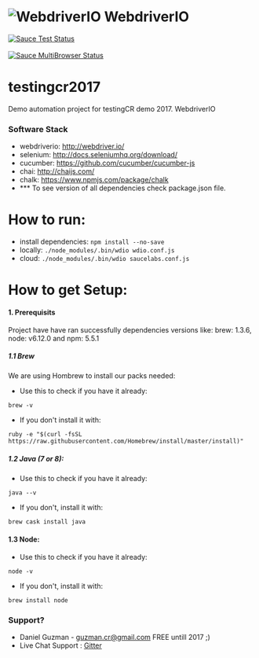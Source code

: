 ![WebdriverIO](http://www.christian-bromann.com/wdio.png)
WebdriverIO
===========
[![Sauce Test Status](https://saucelabs.com/buildstatus/testingcr)](https://saucelabs.com/u/testingcr)
<br><br>
[![Sauce MultiBrowser Status](https://saucelabs.com/browser-matrix/testingcr.svg)](https://saucelabs.com/u/testingcr)


# testingcr2017
Demo automation project for testingCR demo 2017. WebdriverIO

### Software Stack  ###
* webdriverio: http://webdriver.io/
* selenium:    http://docs.seleniumhq.org/download/
* cucumber:    https://github.com/cucumber/cucumber-js
* chai: 	   http://chaijs.com/
* chalk:       https://www.npmjs.com/package/chalk
* *** To see version of all dependencies check package.json file. 

# How to run:
* install dependencies: `npm install --no-save`
* locally: `./node_modules/.bin/wdio wdio.conf.js`
* cloud: `./node_modules/.bin/wdio saucelabs.conf.js`


# How to get Setup:
#### 1. Prerequisits ####
Project have have ran successfully dependencies versions like: brew: 1.3.6, node: v6.12.0 and npm: 5.5.1
    
##### 1.1 Brew ##### 
We are using Hombrew to install our packs needed:
    

* Use this to check if you have it already: 
    

`brew -v`


* If you don't install it with: 


`ruby -e "$(curl -fsSL https://raw.githubusercontent.com/Homebrew/install/master/install)"`


##### 1.2 Java (7 or 8): ####
* Use this to check if you have it already:


`java --v`


* If you don't, install it with:


`brew cask install java` 


#### 1.3 Node: ####
* Use this to check if you have it already:


`node -v`


* If you don't, install it with:
        

`brew install node` 


### Support? ###
* Daniel Guzman - guzman.cr@gmail.com FREE untill 2017 ;)
* Live Chat Support : [Gitter](https://gitter.im/webdriverio/webdriverio)
